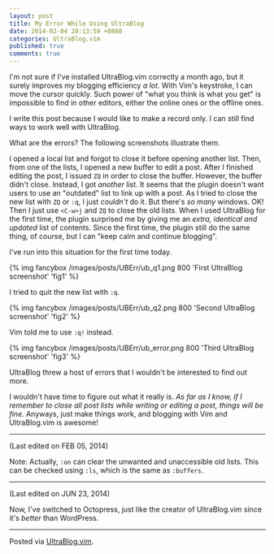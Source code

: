 ```yaml
---
layout: post
title: My Error While Using UltraBlog
date: 2014-02-04 20:13:59 +0800
categories: UltraBlog.vim
published: true
comments: true
---
```


I'm not sure if I've installed UltraBlog.vim correctly a month ago,
but it surely improves my blogging efficiency *a lot*.  With Vim's
keystroke, I can move the cursor quickly.  Such power of "what you
think is what you get" is impossible to find in other editors, either
the online ones or the offline ones.

I write this post because I would like to make a record only.  I can
still find ways to work well with UltraBlog.

What are the errors?  The following screenshots illustrate them.

I opened a local list and forgot to close it before opening another
list.  Then, from one of the lists, I opened a new buffer to edit a
post.  After I finished editing the post, I issued `ZQ` in order to
close the buffer.  However, the buffer didn't close.  Instead, I got
*another* list.  It seems that the plugin doesn't want users to use an
"outdated" list to link up with a post.  As I tried to close the new
list with `ZQ` or `:q`, I just *couldn't* do it.  But there's *so
many* windows.  OK!  Then I just use `<C-w>j` and `ZQ` to close the
old lists.  When I used UltraBlog for the first time, the plugin
surprised me by giving me an *extra, identical and updated* list of
contents.  Since the first time, the plugin still do the same thing,
of course, but I can "keep calm and continue blogging".

I've run into this situation for the first time today.

{% img fancybox /images/posts/UBErr/ub_q1.png 800 'First UltraBlog screenshot' 'fig1' %}

I tried to quit the new list with `:q`.

{% img fancybox /images/posts/UBErr/ub_q2.png 800 'Second UltraBlog screenshot' 'fig2' %}

Vim told me to use `:q!` instead.

{% img fancybox /images/posts/UBErr/ub_error.png 800 'Third UltraBlog screenshot' 'fig3' %}

UltraBlog threw a host of errors that I wouldn't be interested to find
out more.

I wouldn't have time to figure out what it really is.  *As far as I
know, if I remember to close all post lists while writing or editing a
post, things will be fine.*  Anyways, just make things work, and
blogging with Vim and UltraBlog.vim is awesome!

* * * * *

(Last edited on FEB 05, 2014)

Note: Actually, `:on` can clear the unwanted and unaccessible old
lists.  This can be checked using `:ls`, which is the same as
`:buffers`.

* * * * *

(Last edited on JUN 23, 2014)

Now, I've switched to Octopress, just like the creator of
UltraBlog.vim since it's *better* than WordPress.

* * * * *

Posted via [UltraBlog.vim].

[UltraBlog.vim]: http://0x3f.org/blog/ultrablog-as-an-ultimate-vim-blogging-plugin/
